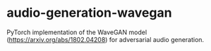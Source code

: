 # audio-generation-wavegan
PyTorch implementation of the WaveGAN model (https://arxiv.org/abs/1802.04208) for adversarial audio generation.
